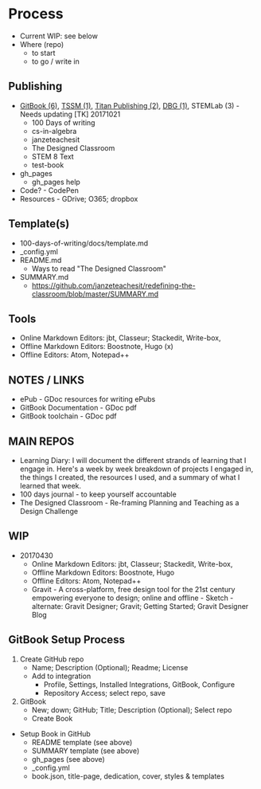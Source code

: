 # Process
- Current WIP: see below
- Where (repo)
  - to start
  - to go / write in
## Publishing
- [GitBook \(6\)](https://www.gitbook.com/@janzeteachesit), [TSSM \(1\)](https://www.gitbook.com/@tssm), [Titan Publishing \(2\)](https://www.gitbook.com/@templeton-titan-publishing), [DBG \(1\)](https://www.gitbook.com/@dream-big-games), STEMLab \(3\) - Needs updating \[TK\] 20171021
    - 100 Days of writing
    - cs-in-algebra 
    - janzeteachesit 
    - The Designed Classroom
    - STEM 8 Text
    - test-book 
- gh_pages
    - gh_pages help
- Code? - CodePen
- Resources - GDrive; O365; dropbox
## Template(s)
- 100-days-of-writing/docs/template.md
- \_config.yml
- README.md
    - Ways to read "The Designed Classroom"
- SUMMARY.md
    - https://github.com/janzeteachesit/redefining-the-classroom/blob/master/SUMMARY.md
## Tools
- Online Markdown Editors: jbt, Classeur; Stackedit, Write-box, 
- Offline Markdown Editors: Boostnote, Hugo (x)
- Offline Editors: Atom, Notepad++
## NOTES / LINKS
- ePub - GDoc resources for writing ePubs
- GitBook Documentation - GDoc pdf
- GitBook toolchain - GDoc pdf
## MAIN REPOS
- Learning Diary: I will document the different strands of learning that I engage in. Here's a week by week breakdown of projects I engaged in, the things I created, the resources I used, and a summary of what I learned that week.
- 100 days journal - to keep yourself accountable
- The Designed Classroom - Re-framing Planning and Teaching as a Design Challenge 
## WIP
- 20170430
    - Online Markdown Editors: jbt, Classeur; Stackedit, Write-box, 
    - Offline Markdown Editors: Boostnote, Hugo
    - Offline Editors: Atom, Notepad++
    - Gravit - A cross-platform, free design tool for the 21st century empowering everyone to design; online and offline - Sketch     - alternate: Gravit Designer; Gravit; Getting Started; Gravit Designer Blog 
## GitBook Setup Process
1. Create GitHub repo
    - Name; Description (Optional); Readme; License 
    - Add to integration
      - Profile, Settings, Installed Integrations, GitBook, Configure
      - Repository Access; select repo, save
2. GitBook
    - New; down; GitHub; Title; Description (Optional); Select repo
    - Create Book
- Setup Book in GitHub
    - README template (see above)
    - SUMMARY template (see above)
    - gh_pages (see above)
    - \_config.yml
    - book.json, title-page, dedication, cover, styles & templates

